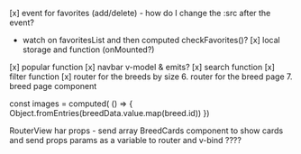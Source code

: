 [x] event for favorites (add/delete) - how do I change the :src after the event? 
- watch on favoritesList and then computed checkFavorites()? 
[x] local storage and function (onMounted?)

[x] popular function
[x] navbar v-model & emits?
[x] search function
[x] filter function
[x] router for the breeds by size
6. router for the breed page
7. breed page component


const images = computed( () => {
Object.fromEntries(breedData.value.map(breed.id))
})


RouterView har props - send array
BreedCards component to show cards and send props
params as a variable to router and v-bind ????